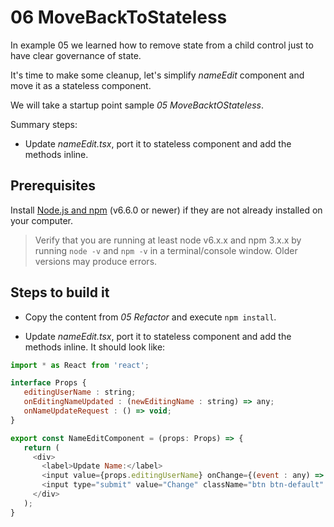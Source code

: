 # 06 MoveBackToStateless

In example 05 we learned how to remove state from a child control just to have clear governance of state.

It's time to make some cleanup, let's simplify _nameEdit_ component and move it as a stateless component.

We will take a startup point sample _05 MoveBacktOStateless_.

Summary steps:

- Update _nameEdit.tsx_, port it to stateless component and add the methods inline.


## Prerequisites

Install [Node.js and npm](https://nodejs.org/en/) (v6.6.0 or newer) if they are not already installed on your computer.

> Verify that you are running at least node v6.x.x and npm 3.x.x by running `node -v` and `npm -v` in a terminal/console window. Older versions may produce errors.

## Steps to build it

- Copy the content from _05 Refactor_ and execute `npm install`.

- Update _nameEdit.tsx_, port it to stateless component and add the methods inline. It should look like:

 ```javascript
 import * as React from 'react';

 interface Props {
    editingUserName : string;
    onEditingNameUpdated : (newEditingName : string) => any;
    onNameUpdateRequest : () => void;
 }

 export const NameEditComponent = (props: Props) => {
    return (
      <div>
        <label>Update Name:</label>
        <input value={props.editingUserName} onChange={(event : any) => props.onEditingNameUpdated(event.target.value)}/>
        <input type="submit" value="Change" className="btn btn-default" onClick={props.onNameUpdateRequest} />
      </div>
    );
 }
 ```

